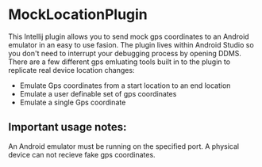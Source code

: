 # MockLocationPlugin

This Intellij plugin allows you to send mock gps coordinates to an Android emulator in an easy to use fasion. The plugin lives within Android Studio so you don't need to interrupt your debugging process by opening DDMS. There are a few different gps emluating tools built in to the plugin to replicate real device location changes:
- Emulate Gps coordinates from a start location to an end location
- Emulate a user definable set of gps coordinates
- Emulate a single Gps coordinate

## Important usage notes:
An Android emulator must be running on the specified port. A physical device can not recieve fake gps coordinates.
